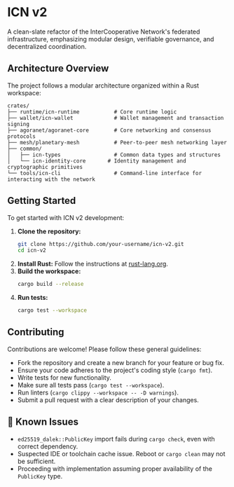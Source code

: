 # ICN v2

A clean-slate refactor of the InterCooperative Network's federated infrastructure, emphasizing modular design, verifiable governance, and decentralized coordination.

## Architecture Overview

The project follows a modular architecture organized within a Rust workspace:

```
crates/
├── runtime/icn-runtime           # Core runtime logic
├── wallet/icn-wallet             # Wallet management and transaction signing
├── agoranet/agoranet-core        # Core networking and consensus protocols
├── mesh/planetary-mesh           # Peer-to-peer mesh networking layer
├── common/
│   ├── icn-types                 # Common data types and structures
│   └── icn-identity-core       # Identity management and cryptographic primitives
└── tools/icn-cli                 # Command-line interface for interacting with the network
```

## Getting Started

To get started with ICN v2 development:

1.  **Clone the repository:**
    ```bash
    git clone https://github.com/your-username/icn-v2.git
    cd icn-v2
    ```
2.  **Install Rust:** Follow the instructions at [rust-lang.org](https://www.rust-lang.org/tools/install).
3.  **Build the workspace:**
    ```bash
    cargo build --release
    ```
4.  **Run tests:**
    ```bash
    cargo test --workspace
    ```

## Contributing

Contributions are welcome! Please follow these general guidelines:

*   Fork the repository and create a new branch for your feature or bug fix.
*   Ensure your code adheres to the project's coding style (`cargo fmt`).
*   Write tests for new functionality.
*   Make sure all tests pass (`cargo test --workspace`).
*   Run linters (`cargo clippy --workspace -- -D warnings`).
*   Submit a pull request with a clear description of your changes.

## 🚧 Known Issues

- `ed25519_dalek::PublicKey` import fails during `cargo check`, even with correct dependency.
- Suspected IDE or toolchain cache issue. Reboot or `cargo clean` may not be sufficient.
- Proceeding with implementation assuming proper availability of the `PublicKey` type. 